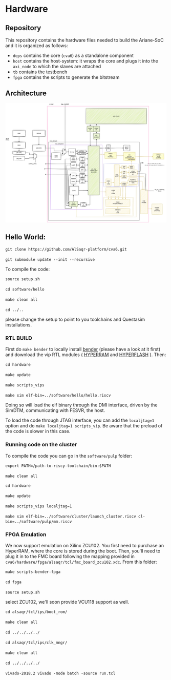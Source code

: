 # Hardware

## Repository

This repository contains the hardware files needed to build the Ariane-SoC and it is organized as follows:

- `deps` contains the core (`cva6`) as a standalone component
- `host` contains the host-system: it wraps the core and plugs it into the `axi_node` to which the slaves are attached
- `tb` contains the testbench
- `fpga` contains the scripts to generate the bitstream

## Architecture 

![alt text](./docs/RTL.jpg)

## Hello World:

```
git clone https://github.com/AlSaqr-platform/cva6.git

git submodule update --init --recursive
```

To compile the code:

```
source setup.sh

cd software/hello

make clean all

cd ../..

```
please change the setup to point to you toolchains and Questasim installations.

### RTL BUILD

First do `make bender` to locally install [bender](https://github.com/pulp-platform/bender) (please have a look at it first) and download the vip RTL modules ( [HYPERRAM](https://www.cypress.com/documentation/models/verilog/s27kl0641-s27ks0641-verilog) and [HYPERFLASH](https://www.cypress.com/verilog/s26ks512s-verilog) ). Then:

```
cd hardware

make update

make scripts_vips

make sim elf-bin=../software/hello/hello.riscv

```

Doing so will load the elf binary through the DMI interface, driven by the SimDTM, communicating with FESVR, the host.

To load the code through JTAG interface, you can add the `localjtag=1` option and do `make localjtag=1 scripts_vip`. Be aware that the preload of the code is slower in this case. 

### Running code on the cluster

To compile the code you can go in the `software/pulp` folder:

```
export PATH=/path-to-riscy-toolchain/bin:$PATH

make clean all

```

```
cd hardware

make update

make scripts_vips localjtag=1

make sim elf-bin=../software/cluster/launch_cluster.riscv cl-bin=../software/pulp/mm.riscv

```

### FPGA Emulation

We now support emulation on Xilinx ZCU102. You first need to purchase an HyperRAM, where the core is stored during the boot. Then, you'll need to plug it in to the FMC board following the mapping provided in `cva6/hardware/fpga/alsaqr/tcl/fmc_board_zcu102.xdc`. From this folder:

```
make scripts-bender-fpga

cd fpga

source setup.sh 

```
select ZCU102, we'll soon provide VCU118 support as well.

```
cd alsaqr/tcl/ips/boot_rom/

make clean all

cd ../../../../

cd alsaqr/tcl/ips/clk_mngr/

make clean all

cd ../../../../

vivado-2018.2 vivado -mode batch -source run.tcl

```


